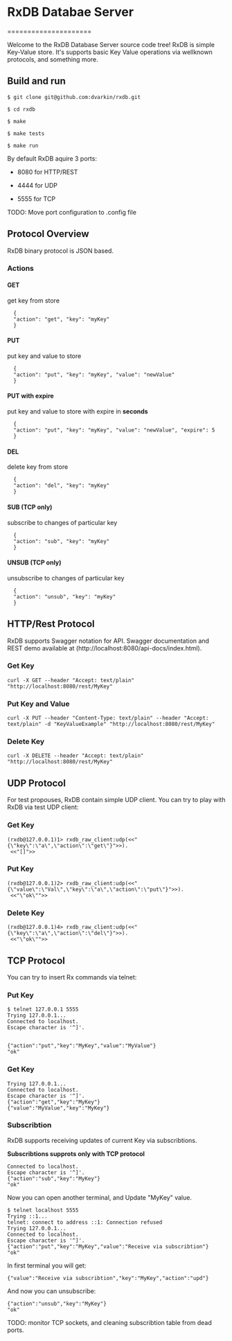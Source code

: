 # RxDB Databae Server
=====================

Welcome to the RxDB Database Server source code tree!
RxDB is simple Key-Value store. It's supports basic Key Value operations
via wellknown protocols, and something more. 


Build and run
-------------

	$ git clone git@github.com:dvarkin/rxdb.git

	$ cd rxdb

	$ make

	$ make tests

	$ make run

By default RxDB aquire 3 ports:

   - 8080 for HTTP/REST

   - 4444 for UDP

   - 5555 for TCP

TODO: Move port configuration to .config file

## Protocol Overview

RxDB binary protocol is JSON based. 

### Actions

#### GET

get key from store


      {
      "action": "get", "key": "myKey"
      }     		

     
#### PUT

put key and value to store


      {
      "action": "put", "key": "myKey", "value": "newValue"
      }     		


#### PUT with expire

put key and value to store with expire in **seconds**


      {
      "action": "put", "key": "myKey", "value": "newValue", "expire": 5
      }     		

     
#### DEL

delete key from store


      {
      "action": "del", "key": "myKey"
      }     		


#### SUB (TCP only)

subscribe to changes of particular key


      {
      "action": "sub", "key": "myKey"
      }     		


#### UNSUB (TCP only)

unsubscribe to changes of particular key

    
      {
      "action": "unsub", "key": "myKey"
      }     		


## HTTP/Rest Protocol


RxDB supports Swagger notation for API. Swagger documentation and REST demo available at (http://localhost:8080/api-docs/index.html).

### Get Key

   ```
   curl -X GET --header "Accept: text/plain" "http://localhost:8080/rest/MyKey"
   ```

### Put Key and Value

   ```
   curl -X PUT --header "Content-Type: text/plain" --header "Accept: text/plain" -d "KeyValueExample" "http://localhost:8080/rest/MyKey"
   ```
   
### Delete Key

   ```
   curl -X DELETE --header "Accept: text/plain" "http://localhost:8080/rest/MyKey"
   ```


## UDP Protocol

For test propouses, RxDB contain simple UDP client. You can try to play with RxDB via test UDP client:

### Get Key
   
  ```
  (rxdb@127.0.0.1)1> rxdb_raw_client:udp(<<"{\"key\":\"a\",\"action\":\"get\"}">>).
   <<"[]">>
   ```

### Put Key

  ```
  (rxdb@127.0.0.1)2> rxdb_raw_client:udp(<<"{\"value\":\"Val\",\"key\":\"a\",\"action\":\"put\"}">>).
   <<"\"ok\"">>
   ```

### Delete Key

  ```
  (rxdb@127.0.0.1)4> rxdb_raw_client:udp(<<"{\"key\":\"a\",\"action\":\"del\"}">>).
   <<"\"ok\"">>
   ```


## TCP Protocol
   
You can try to insert Rx commands via telnet:

### Put Key

```
$ telnet 127.0.0.1 5555
Trying 127.0.0.1...
Connected to localhost.
Escape character is '^]'.
 

{"action":"put","key":"MyKey","value":"MyValue"}
"ok"

```

### Get Key

```
Trying 127.0.0.1...
Connected to localhost.
Escape character is '^]'.
{"action":"get","key":"MyKey"}
{"value":"MyValue","key":"MyKey"}
```

### Subscribtion 

RxDB supports receiving updates of current Key via subscribtions.

**Subscribtions supprots only with TCP protocol**

```
Connected to localhost.
Escape character is '^]'.
{"action":"sub","key":"MyKey"}
"ok"
```

Now you can open another terminal, and Update "MyKey" value.

```
$ telnet localhost 5555
Trying ::1...
telnet: connect to address ::1: Connection refused
Trying 127.0.0.1...
Connected to localhost.
Escape character is '^]'.
{"action":"put","key":"MyKey","value":"Receive via subscribtion"}
"ok"
```

In first terminal you will get:

```
{"value":"Receive via subscribtion","key":"MyKey","action":"upd"}
```

And now you can unsubscribe:

```
{"action":"unsub","key":"MyKey"}
"ok"
```

TODO: monitor TCP sockets, and cleaning subscribtion table from dead ports. 